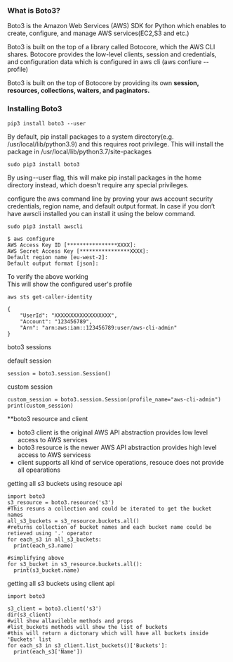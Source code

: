 ### What is Boto3?

Boto3 is the Amazon Web Services (AWS) SDK for Python which enables to create, configure, and manage AWS services(EC2,S3 and etc.)

Boto3 is built on the top of a library called Botocore, which the AWS CLI shares. Botocore provides the low-level clients, session and credentials, and configuration data which is configured in aws cli (aws confiure --profile)</br>

Boto3 is built on the top of Botocore by providing its own <b>session, resources, collections, waiters, and paginators.</b>

### Installing Boto3

```
pip3 install boto3 --user
```
By default, pip install packages to a system directory(e.g. /usr/local/lib/python3.9) and this requires root privilege. This will install the package in /usr/local/lib/python3.7/site-packages
```
sudo pip3 install boto3
```
By using --user flag, this will make pip install packages in the home directory instead, which doesn’t require any special privileges.

configure the aws command line by proving your aws account security credentials, region name, and default output format. In case if you don’t have awscli installed you can install it using the below command.

```
sudo pip3 install awscli
```
```
$ aws configure
AWS Access Key ID [****************XXXX]:
AWS Secret Access Key [****************XXXX]:
Default region name [eu-west-2]:
Default output format [json]:
```
To verify the above working</br>
This will show the configured user's profile
```
aws sts get-caller-identity

{
    "UserId": "XXXXXXXXXXXXXXXXXX",
    "Account": "123456789",
    "Arn": "arn:aws:iam::123456789:user/aws-cli-admin"
}
```
boto3 sessions

default session
```
session = boto3.session.Session()
```
custom session
```
custom_session = boto3.session.Session(profile_name="aws-cli-admin")
print(custom_session)
```

**boto3 resource and client
 - boto3 client is the original AWS API abstraction provides low level access to AWS services
 - boto3 resource is the newer AWS API abstraction provides high level access to AWS servicess
 - client supports all kind of service operations, resouce does not provide all opearations</br>

getting all s3 buckets using resouce api
```
import boto3
s3_resource = boto3.resource('s3')
#This resuns a collection and could be iterated to get the bucket names 
all_s3_buckets = s3_resource.buckets.all()
#returns collection of bucket names and each bucket name could be retieved using '.' operator
for each_s3 in all_s3_buckets:
  print(each_s3.name)

#simplifying above
for s3_bucket in s3_resource.buckets.all():
  print(s3_bucket.name)
```
getting all s3 buckets using client api

```
import boto3

s3_client = boto3.client('s3')
dir(s3_client)
#will show allavileble methods and props 
#list_buckets methods will show the list of buckets
#this will return a dictonary which will have all buckets inside 'Buckets' list
for each_s3 in s3_client.list_buckets()['Buckets']:
  print(each_s3['Name'])
```

